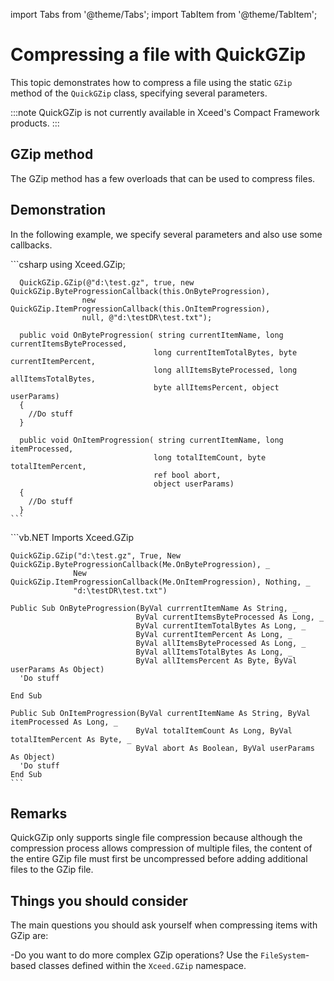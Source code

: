 import Tabs from '@theme/Tabs';
import TabItem from '@theme/TabItem';

# Compressing a file with QuickGZip

This topic demonstrates how to compress a file using the static `GZip` method of the `QuickGZip` class, specifying several parameters.

:::note
QuickGZip is not currently available in Xceed's Compact Framework products.
:::

## GZip method

The GZip method has a few overloads that can be used to compress files.

## Demonstration

In the following example, we specify several parameters and also use some callbacks.

<Tabs>
  <TabItem value="csharp" label="C#" default>
    ```csharp
      using Xceed.GZip;

      QuickGZip.GZip(@"d:\test.gz", true, new QuickGZip.ByteProgressionCallback(this.OnByteProgression),
                    new QuickGZip.ItemProgressionCallback(this.OnItemProgression),
                    null, @"d:\testDR\test.txt");

      public void OnByteProgression( string currentItemName, long currentItemsByteProcessed,
                                    long currentItemTotalBytes, byte currentItemPercent,
                                    long allItemsByteProcessed, long allItemsTotalBytes, 
                                    byte allItemsPercent, object userParams)
      { 
        //Do stuff
      }

      public void OnItemProgression( string currentItemName, long itemProcessed, 
                                    long totalItemCount, byte totalItemPercent, 
                                    ref bool abort, 
                                    object userParams)
      {
        //Do stuff
      }
    ```
  </TabItem>
  <TabItem value="vb.net" label="Visual Basic .NET">
    ```vb.NET
    Imports Xceed.GZip

    QuickGZip.GZip("d:\test.gz", True, New QuickGZip.ByteProgressionCallback(Me.OnByteProgression), _
                  New QuickGZip.ItemProgressionCallback(Me.OnItemProgression), Nothing, _
                  "d:\testDR\test.txt")

    Public Sub OnByteProgression(ByVal currrentItemName As String, _
                                ByVal currentItemsByteProcessed As Long, _
                                ByVal currentItemTotalBytes As Long, _
                                ByVal currentItemPercent As Long, _
                                ByVal allItemsByteProcessed As Long, _
                                ByVal allItemsTotalBytes As Long, _
                                ByVal allItemsPercent As Byte, ByVal userParams As Object)
      'Do stuff

    End Sub

    Public Sub OnItemProgression(ByVal currentItemName As String, ByVal itemProcessed As Long, _
                                ByVal totalItemCount As Long, ByVal totalItemPercent As Byte, _
                                ByVal abort As Boolean, ByVal userParams As Object)
      'Do stuff
    End Sub
    ```
  </TabItem>
</Tabs>

## Remarks

QuickGZip only supports single file compression because although the compression process allows compression of multiple files, the content of the entire GZip file must first be uncompressed before adding additional files to the GZip file.

## Things you should consider

The main questions you should ask yourself when compressing items with GZip are:

-Do you want to do more complex GZip operations? Use the `FileSystem`-based classes defined within the `Xceed.GZip` namespace.
